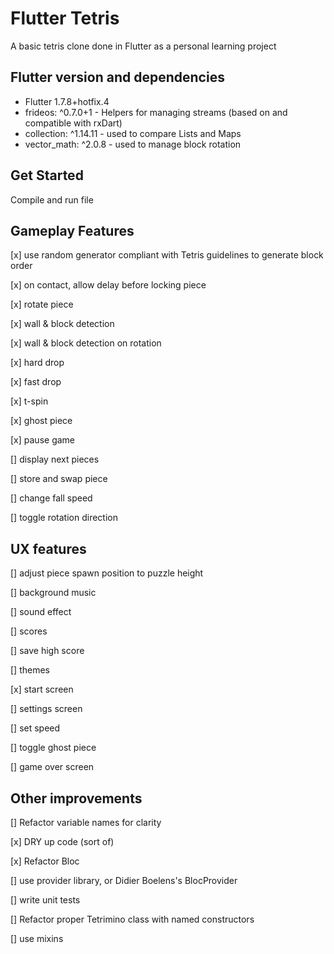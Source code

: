 # Flutter Tetris

A basic tetris clone done in Flutter as a personal learning project

## Flutter version and dependencies

- Flutter 1.7.8+hotfix.4
- frideos: ^0.7.0+1 - Helpers for managing streams (based on and compatible with rxDart)
- collection: ^1.14.11 - used to compare Lists and Maps
- vector_math: ^2.0.8 - used to manage block rotation

## Get Started

Compile and run file

## Gameplay Features

[x] use random generator compliant with Tetris guidelines to generate block order

[x] on contact, allow delay before locking piece

[x] rotate piece

[x] wall & block detection

[x] wall & block detection on rotation

[x] hard drop

[x] fast drop

[x] t-spin

[x] ghost piece

[x] pause game

[] display next pieces

[] store and swap piece

[] change fall speed

[] toggle rotation direction


## UX features

[] adjust piece spawn position to puzzle height

[] background music

[] sound effect

[] scores

[] save high score

[] themes

[x] start screen

[] settings screen

[] set speed

[] toggle ghost piece

[] game over screen


## Other improvements

[] Refactor variable names for clarity

[x] DRY up code (sort of)

[x] Refactor Bloc

[] use provider library, or Didier Boelens's BlocProvider

[] write unit tests

[] Refactor proper Tetrimino class with named constructors

[] use mixins

